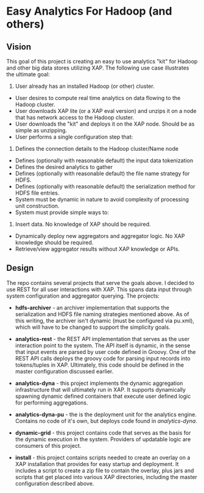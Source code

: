 # Easy Analytics For Hadoop (and others)

## Vision

This goal of this project is creating an easy to use analytics "kit" for Hadoop
and other big data stores utilizing XAP.  The following use case illustrates
the ultimate goal:

1. User already has an installed Hadoop (or other) cluster.
* User desires to compute real time analytics on data flowing to the Hadoop cluster.
* User downloads XAP lite (or a XAP eval version) and unzips it on a node that
has network access to the Hadoop cluster.
* User downloads the "kit" and deploys it on the XAP node.  Should be as simple
as unzipping.
* User performs a single configuration step that:
 1. Defines the connection details to the Hadoop cluster/Name node
 * Defines (optionally with reasonable default) the input data tokenization
 * Defines the desired analytics to gather
 * Defines (optionally with reasonable default) the file name strategy for HDFS.
 * Defines (optionally with reasonable default) the serialization method for HDFS file entries.
* System must be dynamic in nature to avoid complexity of processing unit construction.
* System must provide simple ways to:
 1. Insert data.  No knowledge of XAP should be required.
 * Dynamically deploy new aggregators and aggregator logic.  No XAP knowledge should be required.
 * Retrieve/view aggregator results without XAP knowledge or APIs.

## Design

The repo contains several projects that serve the goals above.  I decided to use REST for all user interactions with XAP.  This spans data input through system configuration and aggregator querying.  The projects:

* **hdfs-archiver** - an archiver implementation that supports the serialization and
HDFS file naming strategies mentioned above.  As of this writing, the archiver isn't
dynamic (must be configured via pu.xml), which will have to be changed to support
the simplicity goals.

* **analytics-rest** - the REST API implementation that serves as the user interaction
point to the system.  The API itself is dynamic, in the sense that input events
are parsed by user code defined in Groovy.  One of the REST API calls deploys the
groovy code for parsing input records into tokens/tuples in XAP.  Ultimately, this
code should be defined in the master configuration discussed earlier.

* **analytics-dyna** - this project implements the dynamic aggregation infrastructure
that will ultimately run in XAP.  It supports dynamically spawning dynamic defined 
containers that execute user defined logic for performing aggregations.

* **analytics-dyna-pu** - the is the deployment unit for the analytics engine.  Contains no code of it's own, but deploys code found in _analytics-dyna_.

* **dynamic-grid** - this project contains code that serves as the basis for the dynamic execution in the system.  Providers of updatable logic are consumers of this project.

* **install** - this project contains scripts needed to create an overlay on a XAP installation that provides for easy startup and deployment.  It includes a script to create a zip file to contain the overlay, plus jars and scripts that get placed into various XAP directories, including the master configuration described above.
